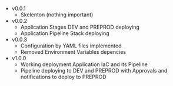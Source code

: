- v0.0.1
  - Skelenton (nothing important)
- v0.0.2
  - Application Stages DEV and PREPROD deploying
  - Application Pipeline Stack deploying
- v0.0.3
  - Configuration by YAML files implemented
  - Removed Environment Variables depencies
- v1.0.0
  - Working deployment Application IaC and its Pipeline
  - Pipeline deploying to DEV and PREPROD with Approvals and notifications to deploy to PREPROD